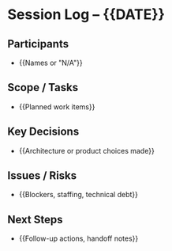 # Session Log – {{DATE}}

## Participants
- {{Names or "N/A"}}

## Scope / Tasks
- {{Planned work items}}

## Key Decisions
- {{Architecture or product choices made}}

## Issues / Risks
- {{Blockers, staffing, technical debt}}

## Next Steps
- {{Follow-up actions, handoff notes}}
